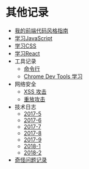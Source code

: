 # 其他记录

- [我的前端代码风格指南](我的前端风格指南.md)
- [学习JavaScript](learn_js/README.md)
- [学习CSS](learn_css/README.md)
- [学习React](learn_react/README.md)
- 工具记录
  - [命令行](tools/use-commandline.md)
  - [Chrome Dev Tools 学习](tools/chrome-dev-tools.md)
- 网络安全
  - [XSS 攻击](network-security/XSS攻击.md)
  - [重放攻击](network-security/重放攻击.md)
- 技术日志
  - [2017-5](tec_diary/2017-5.md)
  - [2017-6](tec_diary/2017-6.md)
  - [2017-7](tec_diary/2017-7.md)
  - [2017-8](tec_diary/2017-8.md)
  - [2017-9](tec_diary/2017-9.md)
  - [2018-1](tec_diary/2018-1.md)
  - [2018-2](tec_diary/2018-2.md)
- [奇怪问题记录](tec_diary/tricky.md)

